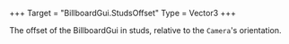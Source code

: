 +++
Target = "BillboardGui.StudsOffset"
Type = Vector3
+++

The offset of the BillboardGui in studs, relative to the `Camera`'s orientation.